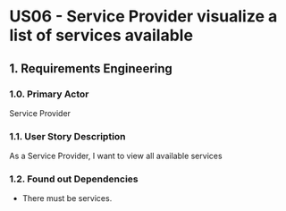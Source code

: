 # US06 - Service Provider visualize a list of services available

## 1. Requirements Engineering

### 1.0. Primary Actor
Service Provider

### 1.1. User Story Description
As a Service Provider, I want to view all available services


### 1.2. Found out Dependencies

* There must be services.
